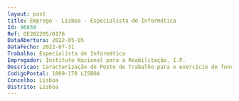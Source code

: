 ```yaml
--- 
layout: post
title: Emprego - Lisboa - Especialista de Informática
Id: 96659
Ref: OE202205/0176
DataAbertura: 2022-05-05
DataFecho: 2022-07-31
Trabalho: Especialista de Informática
Empregador: Instituto Nacional para a Reabilitação, I.P.
Descricao: Caracterização do Posto de Trabalho para o exercício de funções de Suporte Técnico IT, preferencialmente com as seguintes características Gestão do Parque informático do INR, assegurando a atualização da Estação Padrão nos Pc's portáteis, Pc's de secretária e Tablet's, instalação e monitorização de impressores de rede eregisto do InventárioGestão de acessos das áreas partilhadas dos servidores de ficheiros do INRGestão de acessos das áreas criadas na Intranet em ambiente SharepointApoio às aplicações Smartdoc's, Gerfip, Wintime, Biblionet e Microsoft OfficeApoio aos utilizadores na rede wifi do INRRegisto, acompanhamento e resolução de pedidos de intervenção técnica efetuados no suporteit da segurança socialInstalação de Certificados DigitaisInstalação de telefones VOIP
CodigoPostal: 1069-178 LISBOA
Concelho: Lisboa
Distrito: Lisboa
--- 
```

